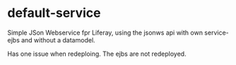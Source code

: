 # default-service

Simple JSon Webservice fpr Liferay, using the jsonws api with own service-ejbs and without a datamodel.

Has one issue when redeploing. The ejbs are not redeployed.

